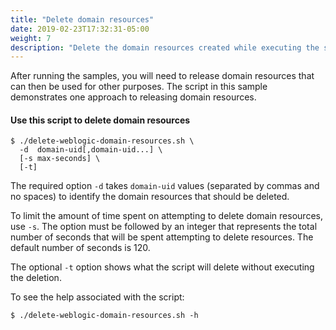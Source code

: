 ```yaml
---
title: "Delete domain resources"
date: 2019-02-23T17:32:31-05:00
weight: 7
description: "Delete the domain resources created while executing the samples."
---
```



After running the samples, you will need to release domain resources that
can then be used for other purposes. The script in this sample demonstrates one approach to releasing
domain resources.

#### Use this script to delete domain resources

```
$ ./delete-weblogic-domain-resources.sh \
  -d  domain-uid[,domain-uid...] \
  [-s max-seconds] \
  [-t]
```
The required option `-d` takes `domain-uid` values (separated
 by commas and no spaces) to identify the domain resources that should be deleted.

To limit the amount of time spent on attempting to delete domain resources, use `-s`.
The option must be followed by an integer that represents the total number of seconds
that will be spent attempting to delete resources. The default number of seconds is 120.

The optional `-t` option shows what the script will delete without executing the deletion.

To see the help associated with the script:
```
$ ./delete-weblogic-domain-resources.sh -h
```
